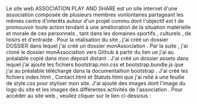 Le site web ASSOCIATION PLAY AND SHARE est un site internet d'une association composée de plusieurs membres vonlontaires partageant les mêmes centre d'interêts autour d'un projet commu dont l'objectif est t de promouvoir toute action tendant à une amélioration de la situation matérielle et morale de ces personnels , tant dans les domaines sportifs , culturels , de loisirs et d'entraide .
Pour la réalisation du site , j'ai créé un dossier DOSSIER dans lequel j'ai créé un dossier monAssociation . Par la suite , j'ai cloné le dossier monAssociation vers Github à partir du lien ue j'ai au préalable copié dans mon déposit distant .
J'ai créé un dossier assets dans lequel j'ai ajouté les fichiers bootstrap.min.css et bootstrap.bundle.js que j'ai au préalable téléchargé dans la documentaition bootstrap .
J'ai créé les fichiers index.html , Contact.html et Statuts.html que j'ai relié à une feuille de style.css pour styliser mon site.
J'ai ajouté des images dont l'image du logo du site et les images des différentes activités de l'association .
Pour accéder au site web , veuilez cliquer sur le lien ci-dessous :
